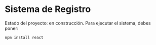 <h1> Sistema de Registro</h1>

Estado del proyecto: en construcción.
Para ejecutar el sistema, debes poner:

```npm install react```
